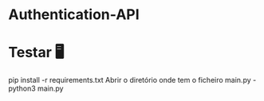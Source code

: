 # Authentication-API

<h1> Testar 🖥 </h1>
</h3> pip install -r requirements.txt</h3>
</h3>Abrir o diretório onde tem o ficheiro main.py</h3>
-</h3>python3 main.py</h3>
